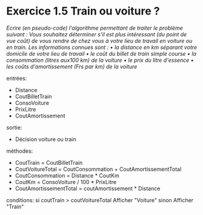 # Exercice 1.5 Train ou voiture ?
*Ecrire (en pseudo-code) l'algorithme permettant de traiter le problème suivant : Vous souhaitez déterminer s'il est plus intéressant (du point de vue coût) de vous rendre de chez vous à votre lieu de travail en voiture ou en train. Les informations connues sont :
• la distance en km séparant votre domicile de votre lieu de travail
• le coût du billet de train simple course
• la consommation (litres aux100 km) de la voiture
• le prix du litre d'essence
• les coûts d'amortissement (Frs par km) de la voiture*

entrées:
- Distance
- CoutBilletTrain
- ConsoVoiture
- PrixLitre
- CoutAmortissement

sortie:
- Décision voiture ou train

méthodes:
- CoutTrain = CoutBilletTrain
- CoutVoitureTotal = CoutConsommation + CoutAmortissementTotal
- CoutConsommation = Distance * CoutKm
- CoutKm = ConsoVoiture / 100 * PrixLitre
- CoutAmortissementTotal = coutAmortissement * Distance

conditions:
si coutTrain > coutVoitureTotal
    Afficher "Voiture"
sinon
    Afficher "Train"
